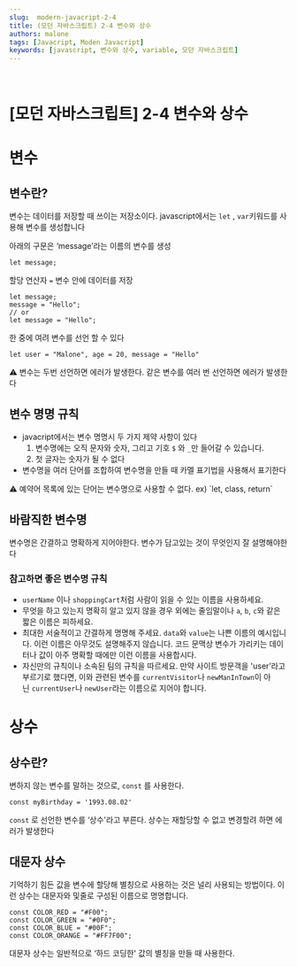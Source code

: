 ```yaml
---
slug:  modern-javacript-2-4
title: (모던 자바스크립트) 2-4 변수와 상수
authors: malone
tags: [Javacript, Moden Javacript]
keywords: [javascript, 변수와 상수, variable, 모던 자바스크립트]
---
```

<br/>

# [모던 자바스크립트] 2-4 변수와 상수

# 변수

## 변수란?

변수는 데이터를 저장할 때 쓰이는 저장소이다. javascript에서는 `let` , `var`키워드를 사용해 변수를 생성합니다

아래의 구문은 ‘message’라는 이름의 변수를 생성

```tsx
let message;
```

할당 연산자 `=` 변수 안에 데이터를 저장

```tsx
let message;
message = "Hello";
// or 
let message = "Hello";
```

한 중에 여려 변수를 선언 할 수 있다

```tsx
let user = "Malone", age = 20, message = "Hello"
```

<aside>
⚠️ 변수는 두번 선언하면 에러가 발생한다. 같은 변수를 여러 번 선언하면 에러가 발생한다

</aside>

## 변수 명명 규칙

- javacript에서는 변수 명명시 두 가지 제약 사항이 있다
    1. 변수명에는 오직 문자와 숫자, 그리고 기호 `$` 와 `_`만 들어갈 수 있습니다.
    2. 첫 글자는 숫자가 될 수 없다
- 변수명을 여러 단어를 조합하여 변수명을 만들 때 카멜 표기법을 사용해서 표기한다

<aside>
⚠️ 예약어 목록에 있는 단어는 변수명으로 사용할 수 없다. ex) `let, class, return`

</aside>

## 바람직한 변수명

변수명은 간결하고 명확하게 지어야한다. 변수가 담고있는 것이 무엇인지 잘 설명해야한다

### 참고하면 좋은 변수명 규칙

- `userName` 이나 `shoppingCart`처럼 사람이 읽을 수 있는 이름을 사용하세요.
- 무엇을 하고 있는지 명확히 알고 있지 않을 경우 외에는 줄임말이나 `a`, `b`, `c`와 같은 짧은 이름은 피하세요.
- 최대한 서술적이고 간결하게 명명해 주세요. `data`와 `value`는 나쁜 이름의 예시입니다. 이런 이름은 아무것도 설명해주지 않습니다. 코드 문맥상 변수가 가리키는 데이터나 값이 아주 명확할 때에만 이런 이름을 사용합시다.
- 자신만의 규칙이나 소속된 팀의 규칙을 따르세요. 만약 사이트 방문객을 'user’라고 부르기로 했다면, 이와 관련된 변수를 `currentVisitor`나 `newManInTown`이 아닌 `currentUser`나 `newUser`라는 이름으로 지어야 합니다.

# 상수

## 상수란?

변하지 않는 변수를 말하는 것으로, `const` 를 사용한다.

```tsx
const myBirthday = '1993.08.02'
```

`const` 로 선언한 변수를 ‘상수'라고 부른다. 상수는 재할당할 수 없고 변경할려 하면 에러가 발생한다

## 대문자 상수

기억하기 힘든 값을 변수에 할당해 별칭으로 사용하는 것은 널리 사용되는 방법이다. 이런 상수는 대문자와 및줄로 구성된 이름으로 명명합니다.

```tsx
const COLOR_RED = "#F00";
const COLOR_GREEN = "#0F0";
const COLOR_BLUE = "#00F";
const COLOR_ORANGE = "#FF7F00";
```

대문자 상수는 일반적으로 ‘하드 코딩한' 값의 별칭을 만들 때 사용한다.